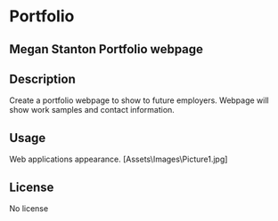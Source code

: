 # Portfolio
## Megan Stanton Portfolio webpage
## Description
Create a portfolio webpage to show to future employers. Webpage will show work samples
and contact information. 

## Usage

Web applications appearance. 
[Assets\Images\Picture1.jpg]


## License

No license
